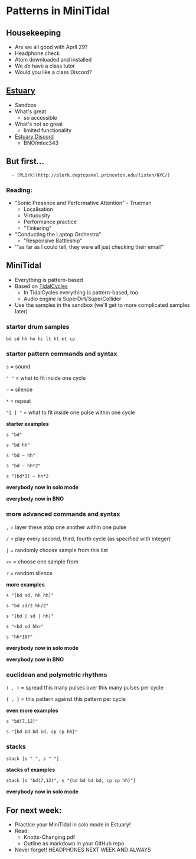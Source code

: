 # Patterns in MiniTidal

## Housekeeping
- Are we all good with April 29?
- Headphone check
- Atom downloaded and installed
- We *do* have a class tutor
- Would you like a class Discord?

## [Estuary](https://estuary.mcmaster.ca/)
- Sandbox
- What's great
  - so accessible
- What's not so great
  - limited functionality
- [Estuary Discord](https://discord.com/invite/snvFzkPtFr)
  - BNO/mtec343

## But first...
      - [PLOrk](http://plork.deptcpanel.princeton.edu/listen/NYC/)

### Reading:
  - "Sonic Presence and Performative Attention" - Trueman
    - Localisation
    - Virtuousity
    - Performance practice
    - "Tinkering"
  - "Conducting the Laptop Orchestra"
    - "Responsive Battleship"
  - '"as far as I could tell, they were all just checking their email"'

## MiniTidal
- Everything is pattern-based
- Based on [TidalCycles](https://tidalcycles.org/)
  - In TidalCycles everything is pattern-based, too
  - Audio engine is SuperDirt/SuperCollider
- Use the samples in the sandbox (we'll get to more complicated samples later)
### starter drum samples
`bd sd hh ho hc lt ht mt cp`
### starter pattern commands and syntax
`s` = sound

`" "` = what to fit inside one cycle

`~` = silence

`*` = repeat

`"[ ] "` = what to fit inside one pulse within one cycle

**starter examples**

`s "bd"`

`s "bd hh"`

`s "bd ~ hh"`

`s "bd ~ hh*2"`

`s "[bd*3] ~ hh*2`

**everybody now in solo mode**

**everybody now in BNO**

### more advanced commands and syntax

`,` = layer these atop one another within one pulse

`/` = play every second, third, fourth cycle (as specified with integer)

`|` = randomly choose sample from this list

`<>` = choose one sample from

`?` = random silence

**more examples**

`s "[bd sd, hh hh]"`

`s "bd sd/2 hh/2"`

`s "[bd | sd | hh]"`

`s "<bd sd hh>"`

`s "hh*16?"`

**everybody now in solo mode**

**everybody now in BNO**

### euclidean and polymetric rhythms

`( , )` = spread this many pulses over this many pulses per cycle

`{ , }` = this pattern against this pattern per cycle

**even more examples**

`s "bd(7,12)"`

`s "{bd bd bd bd, cp cp hh}"`

### stacks

`stack [s " ",
s " "]`

**stacks of examples**

`stack [s "bd(7,12)",
s "{bd bd bd bd, cp cp hh}"]`

**everybody now in solo mode**

## For next week:
- Practice your MiniTidal in solo mode in Estuary!
- Read:
  - Knotts-Changing.pdf
  - Outline as markdown in your GitHub repo
- Never forget! HEADPHONES NEXT WEEK AND ALWAYS
